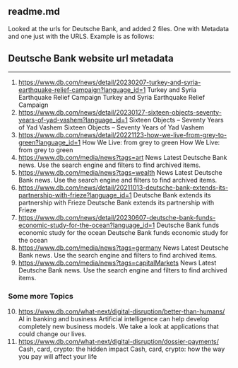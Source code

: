 readme.md
---
Looked at the urls for Deutsche Bank, and added 2 files. One with Metadata and one just with the URLS.
Example is as follows:

## Deutsche Bank website url metadata
---
1. https://www.db.com/news/detail/20230207-turkey-and-syria-earthquake-relief-campaign?language_id=1	Turkey and Syria Earthquake Relief Campaign	Turkey and Syria Earthquake Relief Campaign
2. https://www.db.com/news/detail/20230127-sixteen-objects-seventy-years-of-yad-vashem?language_id=1	Sixteen Objects – Seventy Years of Yad Vashem	Sixteen Objects – Seventy Years of Yad Vashem
3. https://www.db.com/news/detail/20221123-how-we-live-from-grey-to-green?language_id=1	How We Live: from grey to green	How We Live: from grey to green
4. https://www.db.com/media/news?tags=art	News	Latest Deutsche Bank news. Use the search engine and filters to find archived items.
5. https://www.db.com/media/news?tags=wealth	News	Latest Deutsche Bank news. Use the search engine and filters to find archived items.
6. https://www.db.com/news/detail/20211013-deutsche-bank-extends-its-partnership-with-frieze?language_id=1	Deutsche Bank extends its partnership with Frieze	Deutsche Bank extends its partnership with Frieze
7. https://www.db.com/news/detail/20230607-deutsche-bank-funds-economic-study-for-the-ocean?language_id=1	Deutsche Bank funds economic study for the ocean	Deutsche Bank funds economic study for the ocean
8. https://www.db.com/media/news?tags=germany	News	Latest Deutsche Bank news. Use the search engine and filters to find archived items.
9. https://www.db.com/media/news?tags=capitalMarkets	News	Latest Deutsche Bank news. Use the search engine and filters to find archived items.

### Some more Topics

10. https://www.db.com/what-next/digital-disruption/better-than-humans/	AI in banking and business	Artificial intelligence can help develop completely new business models. We take a look at applications that could change our lives.
11. https://www.db.com/what-next/digital-disruption/dossier-payments/	Cash, card, crypto: the hidden impact	Cash, card, crypto: how the way you pay will affect your life



